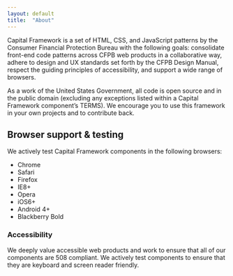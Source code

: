 ```yaml
---
layout: default
title:  "About"
---
```


Capital Framework is a set of HTML, CSS, and JavaScript patterns by the Consumer Financial Protection Bureau with the following goals: consolidate front-end code patterns across CFPB web products in a collaborative way, adhere to design and UX standards set forth by the CFPB Design Manual, respect the guiding principles of accessibility, and support a wide range of browsers.

As a work of the United States Government, all code is open source and in the public domain (excluding any exceptions listed within a Capital Framework component’s TERMS). We encourage you to use this framework in your own projects and to contribute back.

## Browser support & testing

We actively test Capital Framework components in the following browsers:

- Chrome
- Safari
- Firefox
- IE8+
- Opera
- iOS6+
- Android 4+
- Blackberry Bold

### Accessibility

We deeply value accessible web products and work to ensure that all of our components are 508 compliant. We actively test components to ensure that they are keyboard and screen reader friendly.

